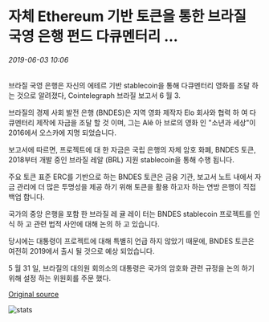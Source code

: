 # 자체 Ethereum 기반 토큰을 통한 브라질 국영 은행 펀드 다큐멘터리 ...

###### 2019-06-03 10:06

브라질 국영 은행은 자신의 에테르 기반 stablecoin을 통해 다큐멘터리 영화를 조달 하는 것으로 알려졌다, Cointelegraph 브라질 보고서 6 월 3.

브라질의 경제 사회 발전 은행 (BNDES)은 지역 영화 제작자 Elo 회사와 협력 하 여 다큐멘터리 제작에 자금을 조달 할 것 이며, 그는 Alê 아 브로의 영화 인 "소년과 세상"이 2016에서 오스카에 지명 되었습니다.

보고서에 따르면, 프로젝트에 대 한 자금은 국립 은행의 자체 암호 화폐, BNDES 토큰, 2018부터 개발 중인 브라질 레알 (BRL) 지원 stablecoin을 통해 수행 됩니다.

주요 토큰 표준 ERC를 기반으로 하는 BNDES 토큰은 금융 기관, 보고서 노트 내에서 자금 관리에 더 많은 투명성을 제공 하기 위해 토큰을 활용 하고자 하는 연방 은행이 직접 백업 합니다.

국가의 중앙 은행을 포함 한 브라질 레 귤 레이 터는 BNDES stablecoin 프로젝트를 인식 하 고 관련 법적 사안에 대해 논의 하 고 있습니다.

당시에는 대통령이 프로젝트에 대해 특별히 언급 하지 않았기 때문에, BNDES 토큰은 여전히 2019에서 출시 될 것으로 예상 되었습니다.

5 월 31 일, 브라질의 대의원 회의소의 대통령은 국가의 암호화 관련 규정을 논의 하기 위해 설정 하는 위원회를 주문 했다.

[Original source](https://cointelegraph.com/news/brazilian-state-owned-bank-funds-documentary-via-its-own-ethereum-based-token)

![stats](https://c.statcounter.com/11760860/0/a89fa40b/1/ "stats")